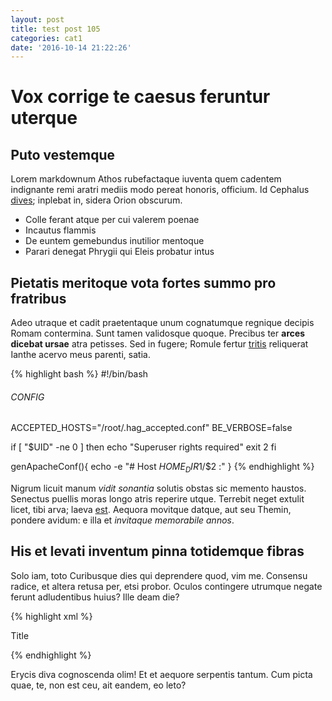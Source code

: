 ```yaml
---
layout: post
title: test post 105
categories: cat1
date: '2016-10-14 21:22:26'
---
```


# Vox corrige te caesus feruntur uterque

## Puto vestemque

Lorem markdownum Athos rubefactaque iuventa quem cadentem indignante remi aratri
mediis modo pereat honoris, officium. Id Cephalus
[dives](http://nocte.io/est.aspx); inplebat in, sidera Orion obscurum.

- Colle ferant atque per cui valerem poenae
- Incautus flammis
- De euntem gemebundus inutilior mentoque
- Parari denegat Phrygii qui Eleis probatur intus

## Pietatis meritoque vota fortes summo pro fratribus

Adeo utraque et cadit praetentaque unum cognatumque regnique decipis Romam
contermina. Sunt tamen validosque quoque. Precibus ter __arces dicebat ursae__
atra petisses. Sed in fugere; Romule fertur
[tritis](http://nurus-orbe.io/responderat-sororis) reliquerat Ianthe acervo meus
parenti, satia.

{% highlight bash %}
#!/bin/bash

###### CONFIG
ACCEPTED_HOSTS="/root/.hag_accepted.conf"
BE_VERBOSE=false

if [ "$UID" -ne 0 ]
then
 echo "Superuser rights required"
 exit 2
fi

genApacheConf(){
 echo -e "# Host ${HOME_DIR}$1/$2 :"
}
{% endhighlight %}

Nigrum licuit manum _vidit sonantia_ solutis obstas sic memento haustos.
Senectus puellis moras longo atris reperire utque. Terrebit neget extulit licet,
tibi arva; laeva [est](http://visa.net/). Aequora movitque datque, aut seu
Themin, pondere avidum: e illa et _invitaque memorabile annos_.

## His et levati inventum pinna totidemque fibras

Solo iam, toto Curibusque dies qui deprendere quod, vim me. Consensu radice, et
altera retusa per, etsi probor. Oculos contingere utrumque negate ferunt
adludentibus huius? Ille deam die?

{% highlight xml %}
<!DOCTYPE html>
<title>Title</title>

<style>body {width: 500px;}</style>

<script type="application/javascript">
  function $init() {return true;}
</script>

<body>
  <p checked class="title" id='title'>Title</p>
  <!-- here goes the rest of the page -->
</body>
{% endhighlight %}

Erycis diva cognoscenda olim! Et et aequore serpentis tantum. Cum picta quae,
te, non est ceu, ait eandem, eo leto?